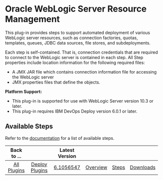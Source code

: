 
# Oracle WebLogic Server Resource Management

This plug-in provides steps to support automated deployment of various WebLogic server resources, such as connection factories, quotas, templates, queues, JDBC data sources, file stores, and subdeployments.

Each step is self-contained. That is, connection credentials that are required to connect to the WebLogic server is contained in each step. All Step properties include location information for the following required files:

* A JMX JAR file which contains connection information file for accessing the WebLogic server
* JMX properties files that define the objects.

**Platform Support:**

* This plug-in is supported for use with WebLogic Server version 10.3 or later.
* This plug-in requires IBM DevOps Deploy version 6.0.1 or later.


## Available Steps

Refer to the [documentation](https://urbancode.github.io/IBM-UCx-PLUGIN-DOCS/UCD/plugin-air-WLS-Resource-Management/steps.html "Installing plug-ins in DevOps Deploy") for a list of available steps.



|Back to ...||Latest Version||||
| :---: | :---: | :---: | :---: | :---: | :---: |
|[All Plugins](../../index.md)|[Deploy Plugins](../README.md)|[6.1056547](https://raw.githubusercontent.com/UrbanCode/IBM-UCD-PLUGINS/main/files/plugin-air-WLS-Resource-Management/plugin-air-WLS-Resource-Management-6.1056547.zip)|[Overview](overview.md)|[Steps](steps.md)|[Downloads](downloads.md)|

